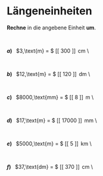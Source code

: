 <!--
version:  0.0.1

language: de

@style
input {
    text-align: center;
}

.flex-container {
    display: flex;
    flex-wrap: wrap;
    align-items: stretch;
    gap: 20px;
}

.flex-child {
    flex: 1;
    min-width: 350px;
    margin-right: 20px;
}

@media (max-width: 400px) {
    .flex-child {
        flex: 100%;
        margin-right: 0;
    }
}
@end

formula: \carry   \textcolor{red}{\scriptsize #1}
formula: \digit   \rlap{\carry{#1}}\phantom{#2}#2
formula: \permil  \text{‰}

import: https://raw.githubusercontent.com/LiaTemplates/Tikz-Jax/main/README.md

script: https://cdn.jsdelivr.net/gh/LiaTemplates/Tikz-Jax@main/dist/index.js


tags: Einheiten, Länge, sehr leicht, sehr niedrig, Angeben

comment: Rechne die Längeneinheit richtig um.

author: Martin Lommatzsch

-->




# Längeneinheiten


**Rechne** in die angebene Einheit **um**.

<br>


<section class="flex-container">

<div class="flex-child">

__$a)\;\;$__ $3\,\text{m} = $ [[  300  ]] $\,\text{cm}$ \

</div>
<br>
<div class="flex-child">

__$b)\;\;$__ $12\,\text{m} = $ [[  120  ]] $\,\text{dm}$ \

</div>
<br>
<div class="flex-child">

__$c)\;\;$__ $8000\,\text{mm} = $ [[   8   ]] $\,\text{m}$ \

</div>
<br>
<div class="flex-child">

__$d)\;\;$__ $17\,\text{m} = $ [[ 17000 ]] $\,\text{mm}$ \

</div>
<br>
<div class="flex-child">

__$e)\;\;$__ $5000\,\text{m} = $ [[   5   ]] $\,\text{km}$ \

</div>
<br>
<div class="flex-child">

__$f)\;\;$__ $37\,\text{dm} = $ [[  370  ]] $\,\text{cm}$ \

</div>


</section>

<br>
<br>
<br>
<br>
<br>